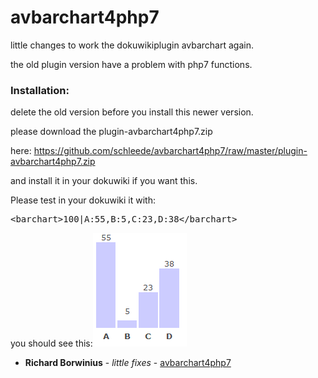 # avbarchart4php7
little changes to work the dokuwikiplugin avbarchart again.

  
 the old plugin version have a problem with php7 functions.
 
 ### Installation:
 
 delete the old version before you install this newer version.
 
 please download the plugin-avbarchart4php7.zip 
 
 here: https://github.com/schleede/avbarchart4php7/raw/master/plugin-avbarchart4php7.zip
 
 and install it in your dokuwiki if you want this.
  
 Please test in your dokuwiki it with:
 
 <pre>&lt;barchart&gt;100|A:55,B:5,C:23,D:38&lt;/barchart&gt;</pre>

you should see this:![a testchart](https://github.com/schleede/avbarchart4php7/raw/master/chart.png)

* **Richard Borwinius** - *little fixes* - [avbarchart4php7](https://github.com/schleede/avbarchart4php7)
